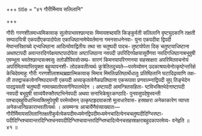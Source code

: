 +++
title = "४१ गौरीर्मिमाय सलिलानि"

+++

गौरीः गरणशीलमाध्यमिकावाक् सुलोपाभावश्छान्दसः मिमायशब्दयति किङ्कुर्वती सलिलानि वृष्ट्युदकानि तक्षती सम्पादयित्री एकपदीएकपादोपेता एकाधिष्ठानामेघेवर्तमाना गमनसाधनेनवा- युना एकपदीवा द्विपदी मेघान्तरिक्षाख्ये द्भ्यधिष्ठाना आदित्योवाद्वितीयः तथा सा चतुष्पदी पादच- तुष्टयोपेता दिक् चतुष्टयाधिष्टाना अथाष्टापदी अवान्तरदिगपेक्षयाष्टपादोपेता अष्टाधिष्ठाना नवपदी उपरिदिगपेक्षयासूर्येणवा नवदिगधिष्ठानाबभूवुषी एवम्भूता भवतेश्छान्दसःक्वसुः ततोङीपिवसोःसम्प्र- सारणं किमनयापरिगणनया सहस्राक्षरा अपरिमितवचनोयं अपरिमितव्याप्तियुक्ता बहुव्यापनशी- लोदकवतीत्यर्थः कुत्रेतितदुच्यते—परमेव्योमन् उदकाश्रयत्वेनोत्कृष्टेन्तरिक्षे केचिदेवमाहुः गौरीः गरणशीलाशब्दब्रह्मात्मिकावाक् मिमाय मिमतिःप्रतिष्ठार्थेधातुः प्रतिष्ठितानि घटादिद्रव्याणि तक्ष- ती तत्तद्वाचकत्वेननिष्पादयन्ती एकपदी अव्याकृतत्वेनैकप्रतिष्ठाना एकरूपावा प्रणवात्म्नाद्विपदी सुप् तिङ्भेदेन पादद्वयवती चतुष्पदी नामाख्यातोपसर्गनिपातभेदेन । अष्टापदी आमन्त्रितसहिता- ष्टविभक्तिभेदेनाष्टापदी नवपदी बभूवुषी साव्यंयैरुक्तैरष्टभिर्नवपदी अथवा सनाभिकेषूरःकण्ठादि- पुनवसुपदेषुभवन्ती पश्चाद्बहुविधाभिव्यक्तिमुपेयुषी परमेव्योमन् उत्कृष्टहृदयाकाशे मूलाधारेवास- हस्राक्षरा अनेकाकारेण व्याप्ता अनेकध्वनिप्रकाराभवतीत्यर्थः । अयम्मन्त्रः आचार्येणैवंव्याख्यातः— गौरीर्मिमायसलिलानितक्षतीकुर्वत्येकपदीमध्यमेनद्विपदीमध्यमेनचादित्येनचचतुष्पदीदिग्भिरष्टा- पदीदिग्भिश्चावान्तरदिग्भिश्चनवपदीदिग्भिश्चावान्तरदिग्भिश्चादित्येनचसहस्राक्षराबहूदकापरमेव्य- वनेइति ॥ ४१ ॥